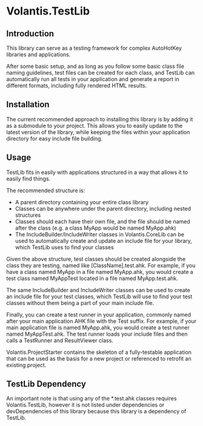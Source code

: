 # Volantis.TestLib

## Introduction

This library can serve as a testing framework for complex AutoHotKey libraries and applications.

After some basic setup, and as long as you follow some basic class file naming guidelines, test files can
be created for each class, and TestLib can automatically run all tests in your application and generate a
report in different formats, including fully rendered HTML results.

## Installation

The current recommended approach to installing this library is by adding it as a submodule to your project.  This allows you to easily update to the latest version of the library, while keeping the files within your application directory for easy include file building.

## Usage

TestLib fits in easily with applications structured in a way that allows it to easily find things.

The recommended structure is:
- A parent directory containing your entire class library
- Classes can be anywhere under the parent directory, including nested structures
- Classes should each have their own file, and the file should be named after the class (e.g. a class MyApp would be named MyApp.ahk)
- The IncludeBuilder/IncludeWriter classes in Volantis.CoreLib can be used to automatically create and update an include file for your library, which TestLib uses to find your classes

Given the above structure, test classes should be created alongside the class they are testing, named like [ClassName].test.ahk. For example, if you have a class named MyApp in a file named MyApp.ahk, you would create a test class named MyAppTest located in a file named MyApp.test.ahk.

The same IncludeBuilder and IncludeWriter classes can be used to create an include file for your test classes, which TestLib will use to find your test classes without them being a part of your main include file.

Finally, you can create a test runner in your application, commonly named after your main application AHK file with the Test suffix. For example, if your main application file is named MyApp.ahk, you would create a test runner named MyAppTest.ahk. The test runner loads your include files and then calls a TestRunner and ResultViewer class.

Volantis.ProjectStarter contains the skeleton of a fully-testable application that can be used as the basis for a new project or referenced to retrofit an existing project.

## TestLib Dependency

An important note is that using any of the *.test.ahk classes requires Volantis.TestLib, however it is not listed under dependencies or devDependencies of this library because this library is a dependency of TestLib.
